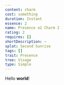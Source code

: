 ```yaml
---
content: charm
cost: something
duration: Instant
essence: 2
name: Presence e2 Charm 2
rating: 2
requires: []
shortDescription: ~
splat: Second Sunrise
tags: []
trait: Presence
tree: Visage
type: Simple
---
```


Hello **world**!
